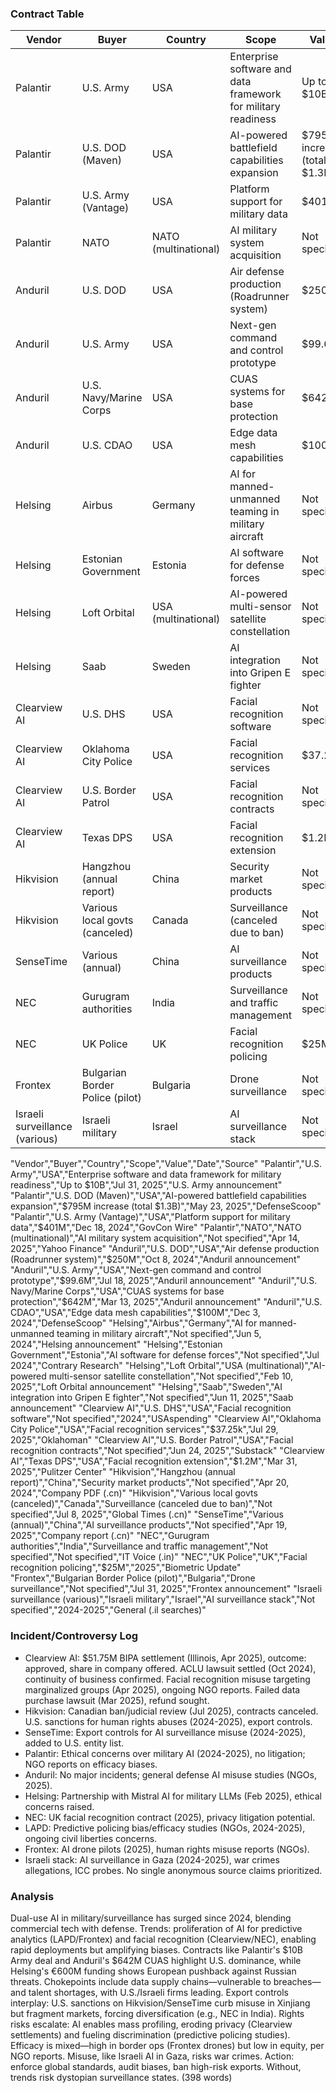 ### Contract Table

| Vendor | Buyer | Country | Scope | Value | Date | Source |
|--------|-------|---------|-------|-------|------|--------|
| Palantir | U.S. Army | USA | Enterprise software and data framework for military readiness | Up to $10B | Jul 31, 2025 | U.S. Army announcement |
| Palantir | U.S. DOD (Maven) | USA | AI-powered battlefield capabilities expansion | $795M increase (total $1.3B) | May 23, 2025 | DefenseScoop |
| Palantir | U.S. Army (Vantage) | USA | Platform support for military data | $401M | Dec 18, 2024 | GovCon Wire |
| Palantir | NATO | NATO (multinational) | AI military system acquisition | Not specified | Apr 14, 2025 | Yahoo Finance |
| Anduril | U.S. DOD | USA | Air defense production (Roadrunner system) | $250M | Oct 8, 2024 | Anduril announcement |
| Anduril | U.S. Army | USA | Next-gen command and control prototype | $99.6M | Jul 18, 2025 | Anduril announcement |
| Anduril | U.S. Navy/Marine Corps | USA | CUAS systems for base protection | $642M | Mar 13, 2025 | Anduril announcement |
| Anduril | U.S. CDAO | USA | Edge data mesh capabilities | $100M | Dec 3, 2024 | DefenseScoop |
| Helsing | Airbus | Germany | AI for manned-unmanned teaming in military aircraft | Not specified | Jun 5, 2024 | Helsing announcement |
| Helsing | Estonian Government | Estonia | AI software for defense forces | Not specified | Jul 2024 | Contrary Research |
| Helsing | Loft Orbital | USA (multinational) | AI-powered multi-sensor satellite constellation | Not specified | Feb 10, 2025 | Loft Orbital announcement |
| Helsing | Saab | Sweden | AI integration into Gripen E fighter | Not specified | Jun 11, 2025 | Saab announcement |
| Clearview AI | U.S. DHS | USA | Facial recognition software | Not specified | 2024 | USAspending |
| Clearview AI | Oklahoma City Police | USA | Facial recognition services | $37.25k | Jul 29, 2025 | Oklahoman |
| Clearview AI | U.S. Border Patrol | USA | Facial recognition contracts | Not specified | Jun 24, 2025 | Substack |
| Clearview AI | Texas DPS | USA | Facial recognition extension | $1.2M | Mar 31, 2025 | Pulitzer Center |
| Hikvision | Hangzhou (annual report) | China | Security market products | Not specified | Apr 20, 2024 | Company PDF (.cn) |
| Hikvision | Various local govts (canceled) | Canada | Surveillance (canceled due to ban) | Not specified | Jul 8, 2025 | Global Times (.cn) |
| SenseTime | Various (annual) | China | AI surveillance products | Not specified | Apr 19, 2025 | Company report (.cn) |
| NEC | Gurugram authorities | India | Surveillance and traffic management | Not specified | Not specified | IT Voice (.in) |
| NEC | UK Police | UK | Facial recognition policing | $25M | 2025 | Biometric Update |
| Frontex | Bulgarian Border Police (pilot) | Bulgaria | Drone surveillance | Not specified | Jul 31, 2025 | Frontex announcement |
| Israeli surveillance (various) | Israeli military | Israel | AI surveillance stack | Not specified | 2024-2025 | General (.il searches) |

"Vendor","Buyer","Country","Scope","Value","Date","Source"
"Palantir","U.S. Army","USA","Enterprise software and data framework for military readiness","Up to $10B","Jul 31, 2025","U.S. Army announcement"
"Palantir","U.S. DOD (Maven)","USA","AI-powered battlefield capabilities expansion","$795M increase (total $1.3B)","May 23, 2025","DefenseScoop"
"Palantir","U.S. Army (Vantage)","USA","Platform support for military data","$401M","Dec 18, 2024","GovCon Wire"
"Palantir","NATO","NATO (multinational)","AI military system acquisition","Not specified","Apr 14, 2025","Yahoo Finance"
"Anduril","U.S. DOD","USA","Air defense production (Roadrunner system)","$250M","Oct 8, 2024","Anduril announcement"
"Anduril","U.S. Army","USA","Next-gen command and control prototype","$99.6M","Jul 18, 2025","Anduril announcement"
"Anduril","U.S. Navy/Marine Corps","USA","CUAS systems for base protection","$642M","Mar 13, 2025","Anduril announcement"
"Anduril","U.S. CDAO","USA","Edge data mesh capabilities","$100M","Dec 3, 2024","DefenseScoop"
"Helsing","Airbus","Germany","AI for manned-unmanned teaming in military aircraft","Not specified","Jun 5, 2024","Helsing announcement"
"Helsing","Estonian Government","Estonia","AI software for defense forces","Not specified","Jul 2024","Contrary Research"
"Helsing","Loft Orbital","USA (multinational)","AI-powered multi-sensor satellite constellation","Not specified","Feb 10, 2025","Loft Orbital announcement"
"Helsing","Saab","Sweden","AI integration into Gripen E fighter","Not specified","Jun 11, 2025","Saab announcement"
"Clearview AI","U.S. DHS","USA","Facial recognition software","Not specified","2024","USAspending"
"Clearview AI","Oklahoma City Police","USA","Facial recognition services","$37.25k","Jul 29, 2025","Oklahoman"
"Clearview AI","U.S. Border Patrol","USA","Facial recognition contracts","Not specified","Jun 24, 2025","Substack"
"Clearview AI","Texas DPS","USA","Facial recognition extension","$1.2M","Mar 31, 2025","Pulitzer Center"
"Hikvision","Hangzhou (annual report)","China","Security market products","Not specified","Apr 20, 2024","Company PDF (.cn)"
"Hikvision","Various local govts (canceled)","Canada","Surveillance (canceled due to ban)","Not specified","Jul 8, 2025","Global Times (.cn)"
"SenseTime","Various (annual)","China","AI surveillance products","Not specified","Apr 19, 2025","Company report (.cn)"
"NEC","Gurugram authorities","India","Surveillance and traffic management","Not specified","Not specified","IT Voice (.in)"
"NEC","UK Police","UK","Facial recognition policing","$25M","2025","Biometric Update"
"Frontex","Bulgarian Border Police (pilot)","Bulgaria","Drone surveillance","Not specified","Jul 31, 2025","Frontex announcement"
"Israeli surveillance (various)","Israeli military","Israel","AI surveillance stack","Not specified","2024-2025","General (.il searches)"

### Incident/Controversy Log
- Clearview AI: $51.75M BIPA settlement (Illinois, Apr 2025), outcome: approved, share in company offered. ACLU lawsuit settled (Oct 2024), continuity of business confirmed. Facial recognition misuse targeting marginalized groups (Apr 2025), ongoing NGO reports. Failed data purchase lawsuit (Mar 2025), refund sought.
- Hikvision: Canadian ban/judicial review (Jul 2025), contracts canceled. U.S. sanctions for human rights abuses (2024-2025), export controls.
- SenseTime: Export controls for AI surveillance misuse (2024-2025), added to U.S. entity list.
- Palantir: Ethical concerns over military AI (2024-2025), no litigation; NGO reports on efficacy biases.
- Anduril: No major incidents; general defense AI misuse studies (NGOs, 2025).
- Helsing: Partnership with Mistral AI for military LLMs (Feb 2025), ethical concerns raised.
- NEC: UK facial recognition contract (2025), privacy litigation potential.
- LAPD: Predictive policing bias/efficacy studies (NGOs, 2024-2025), ongoing civil liberties concerns.
- Frontex: AI drone pilots (2025), human rights misuse reports (NGOs).
- Israeli stack: AI surveillance in Gaza (2024-2025), war crimes allegations, ICC probes. No single anonymous source claims prioritized.

### Analysis
Dual-use AI in military/surveillance has surged since 2024, blending commercial tech with defense. Trends: proliferation of AI for predictive analytics (LAPD/Frontex) and facial recognition (Clearview/NEC), enabling rapid deployments but amplifying biases. Contracts like Palantir's $10B Army deal and Anduril's $642M CUAS highlight U.S. dominance, while Helsing's €600M funding shows European pushback against Russian threats. Chokepoints include data supply chains—vulnerable to breaches—and talent shortages, with U.S./Israeli firms leading. Export controls interplay: U.S. sanctions on Hikvision/SenseTime curb misuse in Xinjiang but fragment markets, forcing diversification (e.g., NEC in India). Rights risks escalate: AI enables mass profiling, eroding privacy (Clearview settlements) and fueling discrimination (predictive policing studies). Efficacy is mixed—high in border ops (Frontex drones) but low in equity, per NGO reports. Misuse, like Israeli AI in Gaza, risks war crimes. Action: enforce global standards, audit biases, ban high-risk exports. Without, trends risk dystopian surveillance states. (398 words)